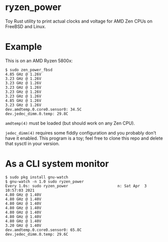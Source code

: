 # ryzen_power
Toy Rust utility to print actual clocks and voltage for AMD Zen CPUs on
FreeBSD and Linux.

# Example

This is on an AMD Ryzen 5800x:
```
$ sudo zen_power_fbsd
4.85 GHz @ 1.26V
3.23 GHz @ 1.26V
3.23 GHz @ 1.26V
3.23 GHz @ 1.26V
3.23 GHz @ 1.26V
3.23 GHz @ 1.26V
4.85 GHz @ 1.26V
3.23 GHz @ 1.26V
dev.amdtemp.0.core0.sensor0: 34.5C
dev.jedec_dimm.0.temp: 29.8C
```

`amdtemp(4)` must be loaded (but should work on any Zen CPU).

`jedec_dimm(4)` requires some fiddly configuration and you probably don't have
it enabled.  This program is a toy; feel free to clone this repo and delete
that sysctl in your version.

# As a CLI system monitor

```
$ sudo pkg install gnu-watch
$ gnu-watch -n 1.0 sudo ryzen_power
Every 1.0s: sudo ryzen_power                      n: Sat Apr  3 10:57:03 2021
4.80 GHz @ 1.40V
4.80 GHz @ 1.40V
4.80 GHz @ 1.40V
4.80 GHz @ 1.40V
4.80 GHz @ 1.40V
4.80 GHz @ 1.40V
4.80 GHz @ 1.40V
3.20 GHz @ 1.40V
dev.amdtemp.0.core0.sensor0: 65.8C
dev.jedec_dimm.0.temp: 29.6C
```
